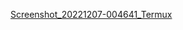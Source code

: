 [Screenshot_20221207-004641_Termux](https://user-images.githubusercontent.com/58242543/206164661-b8105587-02a5-4e3e-b61a-0cbae250c4a0.png)
